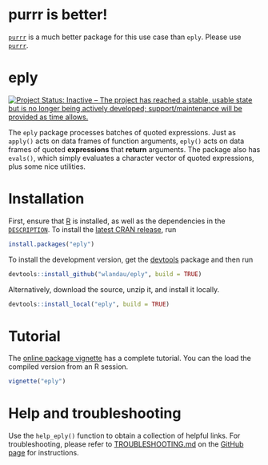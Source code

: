 # purrr is better!

[`purrr`](https://github.com/tidyverse/purrr) is a much better package for this use case than `eply`. Please use [`purrr`](https://github.com/tidyverse/purrr).

# eply

[![Project Status: Inactive – The project has reached a stable, usable state but is no longer being actively developed; support/maintenance will be provided as time allows.](https://www.repostatus.org/badges/latest/inactive.svg)](https://www.repostatus.org/#inactive)

The `eply` package processes batches of quoted expressions. Just as `apply()` acts on data frames of function arguments, `eply()` acts on data frames of quoted **expressions** that **return** arguments. The package also has `evals()`, which simply evaluates a character vector of quoted expressions, plus some nice utilities.

# Installation

First, ensure that [R](https://www.r-project.org/) is installed, as well as the dependencies in the [`DESCRIPTION`](https://github.com/wlandau/eply/blob/master/DESCRIPTION). To install the [latest CRAN release](https://cran.r-project.org/web/packages/eply/), run

```r
install.packages("eply")
```

To install the development version, get the [devtools](https://cran.r-project.org/web/packages/devtools/) package and then run 

```r
devtools::install_github("wlandau/eply", build = TRUE)
```

Alternatively, download the source, unzip it, and install it locally.

```r
devtools::install_local("eply", build = TRUE)
```


# Tutorial

The [online package vignette](https://CRAN.R-project.org/package=eply/vignettes/eply.html) has a complete tutorial. You can the load the compiled version from an R session.

```r
vignette("eply")
```


# Help and troubleshooting

Use the `help_eply()` function to obtain a collection of helpful links. For troubleshooting, please refer to [TROUBLESHOOTING.md](https://github.com/wlandau/eply/blob/master/TROUBLESHOOTING.md) on the [GitHub page](https://github.com/wlandau/eply) for instructions.
